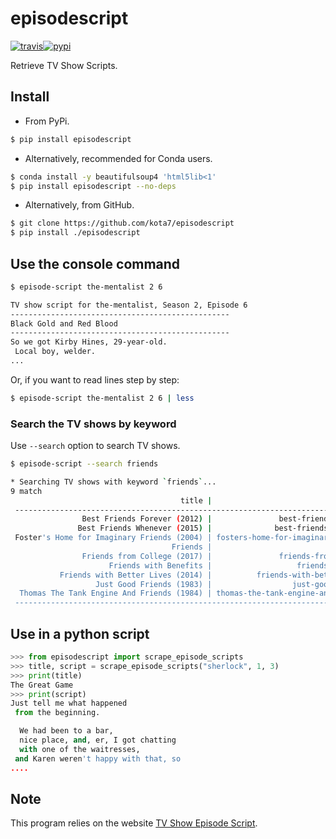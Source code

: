 episodescript
=============
[![travis](https://travis-ci.org/kota7/episodescript.svg?branch=master)](https://travis-ci.org/kota7/episodescript)[![pypi](https://badge.fury.io/py/episodescript.svg)](https://pypi.org/project/episodescript/)

Retrieve TV Show Scripts.


## Install

* From PyPi.

```bash
$ pip install episodescript
```

* Alternatively, recommended for Conda users.

```bash
$ conda install -y beautifulsoup4 'html5lib<1'
$ pip install episodescript --no-deps
```

* Alternatively, from GitHub.
```bash
$ git clone https://github.com/kota7/episodescript
$ pip install ./episodescript
```


## Use the console command

```bash
$ episode-script the-mentalist 2 6

TV show script for the-mentalist, Season 2, Episode 6
-------------------------------------------------
Black Gold and Red Blood
-------------------------------------------------
So we got Kirby Hines, 29-year-old.
 Local boy, welder.
...
```
  
Or, if you want to read lines step by step:
  
```bash
$ episode-script the-mentalist 2 6 | less
```

### Search the TV shows by keyword

Use `--search` option to search TV shows.

```bash
$ episode-script --search friends

* Searching TV shows with keyword `friends`...
9 match
                                      title |                                      id
 ------------------------------------------------------------------------------------
                Best Friends Forever (2012) |               best-friends-forever-2012
               Best Friends Whenever (2015) |              best-friends-whenever-2015
 Foster's Home for Imaginary Friends (2004) | fosters-home-for-imaginary-friends-2004
                                    Friends |                                 friends
                Friends from College (2017) |               friends-from-college-2017
                      Friends with Benefits |                   friends-with-benefits
           Friends with Better Lives (2014) |          friends-with-better-lives-2014
                   Just Good Friends (1983) |                  just-good-friends-1983
  Thomas The Tank Engine And Friends (1984) | thomas-the-tank-engine-and-friends-1984
 ------------------------------------------------------------------------------------
```



## Use in a python script

```python
>>> from episodescript import scrape_episode_scripts
>>> title, script = scrape_episode_scripts("sherlock", 1, 3)
>>> print(title)
The Great Game
>>> print(script)
Just tell me what happened
 from the beginning.

  We had been to a bar,
  nice place, and, er, I got chatting
  with one of the waitresses,
 and Karen weren't happy with that, so
....
```


## Note

This program relies on the website [TV Show Episode Script](https://www.springfieldspringfield.co.uk/tv_show_episode_scripts.php).
